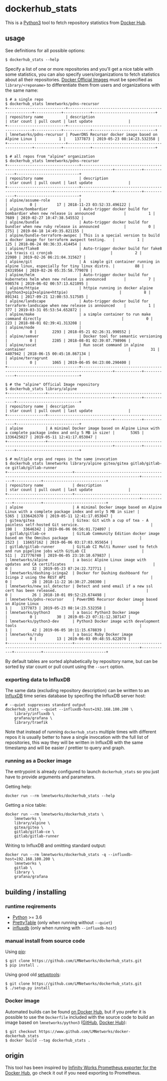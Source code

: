 # dockerhub_stats

This is a [Python3](https://www.python.org) tool to fetch repository statistics from [Docker Hub](https://hub.docker.com).

## usage

See definitions for all possible options:

```
$ dockerhub_stats --help
```

Specify a list of one or more repositories and you'll get a nice table with some statistics, you can also specify users/organizations to fetch statistics about all their repositories.
[Docker Official Images](https://docs.docker.com/docker-hub/official_repos/) must be specified as `library/<reponame>` to differentiate them from users and organizations with the same name:

```
$ # a single repo
$ dockerhub_stats lmnetworks/pdns-recursor
+--------------------------+------------------------------------------------------+------------+------------+----------------------------+
| repository name          | description                                          | star count | pull count | last update                |
+--------------------------+------------------------------------------------------+------------+------------+----------------------------+
| lmnetworks/pdns-recursor | PowerDNS Recursor docker image based on Alpine Linux |          1 |    1377873 | 2019-05-23 08:14:23.532358 |
+--------------------------+------------------------------------------------------+------------+------------+----------------------------+

$ # all repos from "alpine" organization
$ dockerhub_stats lmnetworks/pdns-recursor
+--------------------------------+------------------------------------------------------------------------------------+------------+------------+----------------------------+
| repository name                | description                                                                        | star count | pull count | last update                |
+--------------------------------+------------------------------------------------------------------------------------+------------+------------+----------------------------+
| alpine/assume-role             |                                                                                    |          0 |         17 | 2018-11-23 03:52:33.496122 |
| alpine/bombardier              | Auto-trigger docker build for bombardier when new release is announced             |          1 |       7689 | 2019-02-27 10:47:38.545532 |
| alpine/bundle                  | Auto-trigger docker build for bundler when new ruby release is announced           |          0 |       2751 | 2019-04-18 14:49:35.821155 |
| alpine/bundle-terraform-awspec | This is a special version to build a docker image for terraform awspect testing.   |          1 |        125 | 2018-06-24 08:36:33.414454 |
| alpine/flake8                  | Auto-trigger docker build for fake8 via travis ci cronjob                          |          2 |      22980 | 2019-02-26 06:21:04.315627 |
| alpine/git                     | A  simple git container running in alpine linux, especially for tiny linux distro. |         88 |   24319564 | 2019-02-26 05:35:58.779078 |
| alpine/helm                    | Auto-trigger docker build for kubernetes helm when new release is announced        |          7 |     698574 | 2019-06-02 00:57:13.621095 |
| alpine/httpie                  | httpie running in docker alpine (python3+pip3+alpine+httpie)                       |          8 |     891341 | 2017-09-21 12:00:53.517585 |
| alpine/landscape               | Auto-trigger docker build for terraform-landscape when new release is announced    |          1 |        377 | 2019-03-31 05:53:54.652872 |
| alpine/make                    | a simple container to run make command directly                                    |          0 |        223 | 2018-08-01 02:39:41.313208 |
| alpine/node                    |                                                                                    |          0 |       2293 | 2018-05-21 02:26:31.990552 |
| alpine/semver                  | Docker tool for semantic versioning                                                |          0 |       2285 | 2018-08-01 02:39:07.798906 |
| alpine/socat                   | Run socat command in alpine container                                              |         31 |    4407942 | 2018-06-15 00:45:10.867134 |
| alpine/terragrunt              |                                                                                    |          0 |       1065 | 2019-06-05 04:23:00.290400 |
+--------------------------------+------------------------------------------------------------------------------------+------------+------------+----------------------------+

$ # the "alpine" Official Image repository
$ dockerhub_stats library/alpine
+-----------------+---------------------------------------------------------------------------------------------------+------------+------------+----------------------------+
| repository name | description                                                                                       | star count | pull count | last update                |
+-----------------+---------------------------------------------------------------------------------------------------+------------+------------+----------------------------+
| alpine          | A minimal Docker image based on Alpine Linux with a complete package index and only 5 MB in size! |       5365 | 1336425027 | 2019-05-11 12:41:17.053047 |
+-----------------+---------------------------------------------------------------------------------------------------+------------+------------+----------------------------+

$ # multiple orgs and repos in the same invocation
$ dockerhub_stats lmnetworks library/alpine gitea/gitea gitlab/gitlab-ce gitlab/gitlab-runner
+-----------------------------+---------------------------------------------------------------------------------------------------+------------+------------+----------------------------+
| repository name             | description                                                                                       | star count | pull count | last update                |
+-----------------------------+---------------------------------------------------------------------------------------------------+------------+------------+----------------------------+
| alpine                      | A minimal Docker image based on Alpine Linux with a complete package index and only 5 MB in size! |       5365 | 1336426370 | 2019-05-11 12:41:17.053047 |
| gitea/gitea                 | Gitea: Git with a cup of tea - A painless self-hosted Git service.                                |        198 |   33646342 | 2019-06-06 06:56:01.724897 |
| gitlab/gitlab-ce            | GitLab Community Edition docker image based on the Omnibus package                                |       2523 |  116657162 | 2019-06-06 03:17:03.955654 |
| gitlab/gitlab-runner        | GitLab CI Multi Runner used to fetch and run pipeline jobs with GitLab CI                         |        511 |  217776740 | 2019-06-05 23:10:10.679837 |
| lmnetworks/alpine           | a basic Alpine Linux image with updates and CA certificates                                       |          0 |         32 | 2019-05-23 07:24:22.727711 |
| lmnetworks/dashing-icinga2  | Docker for Dashing dashboard for Icinga 2 using the REST API                                      |          0 |         28 | 2018-11-22 16:30:27.208300 |
| lmnetworks/new_ssl_detector | Detect and send email if a new ssl cert has been released.                                        |          0 |         26 | 2018-10-01 09:52:23.674498 |
| lmnetworks/pdns-recursor    | PowerDNS Recursor docker image based on Alpine Linux                                              |          1 |    1377873 | 2019-05-23 08:14:23.532358 |
| lmnetworks/python3          | a basic Python3 Docker image                                                                      |          0 |         30 | 2019-05-23 07:31:12.387147 |
| lmnetworks/python3-dev      | Python3 Docker image with development tools                                                       |          1 |         42 | 2019-06-05 10:11:15.678839 |
| lmnetworks/ruby             | a basic Ruby Docker image                                                                         |          0 |         13 | 2019-06-03 09:48:55.622070 |
+-----------------------------+---------------------------------------------------------------------------------------------------+------------+------------+----------------------------+
```

By default tables are sorted alphabetically by repository name, but can be sorted by star count or pull count using the `--sort` option.

### exporting data to InfluxDB

The same data (excluding repository description) can be written to an [InfluxDB](https://github.com/influxdata/influxdb) time series database by specifing the InfluxDB server host:

```
# --quiet suppresses standard output
dockerhub_stats --quiet --influxdb-host=192.168.100.200 \
    library/influxdb \
    grafana/grafana \
    library/traefik
```

Note that instead of running `dockerhub_stats` multiple times with different repos it is usually better to have a single invocation with the full list of repositories, this way they will be written in InfluxDB with the same timestamp and will be easier / prettier to query and graph.

### running as a Docker image

The entrypoint is already configured to launch `dockerhub_stats` so you just have to provide arguments and parameters.

Getting help:
```
docker run --rm lmnetworks/dockerhub_stats --help
```

Getting a nice table:
```
docker run --rm lmnetworks/dockerhub_stats \
    lmnetworks \
    library/alpine \
    gitea/gitea \
    gitlab/gitlab-ce \
    gitlab/gitlab-runner
```

Writing to InfluxDB and omitting standard output:
```
docker run --rm lmnetworks/dockerhub_stats -q --influxdb-host=192.168.100.200 \
    lmnetworks \
    gitlab \
    library \
    grafana/grafana
```

## building / installing

### runtime reqirements

* [Python](https://www.python.org) >= 3.6
* [PrettyTable](https://pypi.org/project/PrettyTable/) (only when running without `--quiet`)
* [influxdb](https://pypi.org/project/influxdb/) (only when running with `--influxdb-host`)

### manual install from source code

Using [pip](https://pip.pypa.io/en/stable/):

```
$ git clone https://github.com/LMNetworks/dockerhub_stats.git
$ pip install .
```

Using good old [setuptools](https://pypi.org/project/setuptools/):
```
$ git clone https://github.com/LMNetworks/dockerhub_stats.git
$ ./setup.py install
```

### Docker image

Automated builds can be found [on Docker Hub](https://hub.docker.com/r/lmnetworks/dockerhub_stats), but if you prefer it is possible to use the `Dockerfile` included with the source code to build an image based on `lmnetworks/python3` ([GitHub](https://www.github.com/LMNetworks/docker-python3), [Docker Hub](https://hub.docker.com/r/lmnetworks/python3)):

```
$ git checkout https://www.github.com/LMNetworks/docker-dockerhub_stats
$ docker build --tag dockerhub_stats .
```

## origin

This tool has been inspired by [Infinity Works Prometheus exporter for the Docker Hub](https://github.com/infinityworks/docker-hub-exporter), go check it out if you need exporting to Prometheus.